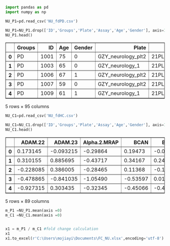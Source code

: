 ```python
import pandas as pd
import numpy as np

NU_P1=pd.read_csv('NU_fdPD.csv')

NU_P1=NU_P1.drop(['ID','Groups','Plate','Assay','Age','Gender'], axis=1)
NU_P1.head()
```




<div>
<style scoped>
    .dataframe tbody tr th:only-of-type {
        vertical-align: middle;
    }

    .dataframe tbody tr th {
        vertical-align: top;
    }

    .dataframe thead th {
        text-align: right;
    }
</style>
<table border="1" class="dataframe">
  <thead>
    <tr style="text-align: right;">
      <th></th>
      <th>Groups</th>
      <th>ID</th>
      <th>Age</th>
      <th>Gender</th>
      <th>Plate</th>
      <th>Assay</th>
      <th>ADAM.22</th>
      <th>ADAM.23</th>
      <th>Alpha.2.MRAP</th>
      <th>BCAN</th>
      <th>...</th>
      <th>THY.1</th>
      <th>TMPRSS5</th>
      <th>TN.R</th>
      <th>TNFRSF12A</th>
      <th>TNFRSF21</th>
      <th>UNC5C</th>
      <th>VWC2</th>
      <th>WFIKKN1</th>
      <th>gal.8</th>
      <th>sFRP.3</th>
    </tr>
  </thead>
  <tbody>
    <tr>
      <th>0</th>
      <td>PD</td>
      <td>1001</td>
      <td>75</td>
      <td>0</td>
      <td>GZY_neurology_plt2</td>
      <td>21PL0002140</td>
      <td>0.398135</td>
      <td>-0.066130</td>
      <td>-0.118115</td>
      <td>0.019495</td>
      <td>...</td>
      <td>0.129225</td>
      <td>-0.267695</td>
      <td>-0.278025</td>
      <td>0.392675</td>
      <td>0.123045</td>
      <td>0.034725</td>
      <td>0.16861</td>
      <td>-0.213245</td>
      <td>0.173355</td>
      <td>0.022520</td>
    </tr>
    <tr>
      <th>1</th>
      <td>PD</td>
      <td>1003</td>
      <td>65</td>
      <td>0</td>
      <td>GZY_neurology_1</td>
      <td>21PL0002142</td>
      <td>0.211435</td>
      <td>0.103375</td>
      <td>-0.127970</td>
      <td>0.045400</td>
      <td>...</td>
      <td>0.013650</td>
      <td>0.192150</td>
      <td>-0.369785</td>
      <td>0.113135</td>
      <td>0.127310</td>
      <td>0.074940</td>
      <td>-0.27951</td>
      <td>0.203345</td>
      <td>-0.956605</td>
      <td>-0.418005</td>
    </tr>
    <tr>
      <th>2</th>
      <td>PD</td>
      <td>1006</td>
      <td>67</td>
      <td>1</td>
      <td>GZY_neurology_plt2</td>
      <td>21PL0002145</td>
      <td>-0.731535</td>
      <td>-0.509860</td>
      <td>-0.582205</td>
      <td>0.257785</td>
      <td>...</td>
      <td>-0.253065</td>
      <td>0.498935</td>
      <td>0.540285</td>
      <td>-0.277365</td>
      <td>-0.173425</td>
      <td>-0.162795</td>
      <td>-0.57638</td>
      <td>-0.190635</td>
      <td>-0.629815</td>
      <td>0.624650</td>
    </tr>
    <tr>
      <th>3</th>
      <td>PD</td>
      <td>1007</td>
      <td>59</td>
      <td>0</td>
      <td>GZY_neurology_plt2</td>
      <td>21PL0002146</td>
      <td>-0.019695</td>
      <td>-0.619380</td>
      <td>-0.261215</td>
      <td>0.084155</td>
      <td>...</td>
      <td>-0.219195</td>
      <td>0.279565</td>
      <td>-1.296335</td>
      <td>-0.343545</td>
      <td>-0.111405</td>
      <td>-0.382665</td>
      <td>-0.35717</td>
      <td>0.214665</td>
      <td>-0.381725</td>
      <td>-0.733170</td>
    </tr>
    <tr>
      <th>4</th>
      <td>PD</td>
      <td>1009</td>
      <td>61</td>
      <td>1</td>
      <td>GZY_neurology_1</td>
      <td>21PL0002148</td>
      <td>-0.842925</td>
      <td>0.916845</td>
      <td>0.269870</td>
      <td>-0.231440</td>
      <td>...</td>
      <td>0.307990</td>
      <td>-0.048620</td>
      <td>-0.135205</td>
      <td>0.799875</td>
      <td>0.051070</td>
      <td>0.130150</td>
      <td>-0.18051</td>
      <td>-0.557065</td>
      <td>0.289015</td>
      <td>0.004825</td>
    </tr>
  </tbody>
</table>
<p>5 rows × 95 columns</p>
</div>




```python
NU_C1=pd.read_csv('NU_fdHC.csv')

NU_C1=NU_C1.drop(['ID','Groups','Plate','Assay','Age','Gender'], axis=1)
NU_C1.head()
```




<div>
<style scoped>
    .dataframe tbody tr th:only-of-type {
        vertical-align: middle;
    }

    .dataframe tbody tr th {
        vertical-align: top;
    }

    .dataframe thead th {
        text-align: right;
    }
</style>
<table border="1" class="dataframe">
  <thead>
    <tr style="text-align: right;">
      <th></th>
      <th>ADAM.22</th>
      <th>ADAM.23</th>
      <th>Alpha.2.MRAP</th>
      <th>BCAN</th>
      <th>BMP.4</th>
      <th>Beta.NGF</th>
      <th>CADM3</th>
      <th>CD200</th>
      <th>CD200R1</th>
      <th>CD38</th>
      <th>...</th>
      <th>THY.1</th>
      <th>TMPRSS5</th>
      <th>TN.R</th>
      <th>TNFRSF12A</th>
      <th>TNFRSF21</th>
      <th>UNC5C</th>
      <th>VWC2</th>
      <th>WFIKKN1</th>
      <th>gal.8</th>
      <th>sFRP.3</th>
    </tr>
  </thead>
  <tbody>
    <tr>
      <th>0</th>
      <td>0.173145</td>
      <td>-0.093215</td>
      <td>-0.29864</td>
      <td>0.19473</td>
      <td>-0.01148</td>
      <td>-0.05383</td>
      <td>0.539995</td>
      <td>0.467705</td>
      <td>-0.655555</td>
      <td>0.081405</td>
      <td>...</td>
      <td>0.15583</td>
      <td>0.33373</td>
      <td>-0.983725</td>
      <td>0.294525</td>
      <td>0.07360</td>
      <td>-0.06659</td>
      <td>0.20692</td>
      <td>-0.153425</td>
      <td>-0.040925</td>
      <td>0.156905</td>
    </tr>
    <tr>
      <th>1</th>
      <td>0.310155</td>
      <td>0.885695</td>
      <td>-0.43717</td>
      <td>0.34167</td>
      <td>0.24165</td>
      <td>0.00267</td>
      <td>0.192275</td>
      <td>0.267005</td>
      <td>-0.567365</td>
      <td>-0.218365</td>
      <td>...</td>
      <td>0.06272</td>
      <td>0.40900</td>
      <td>0.752135</td>
      <td>-0.403735</td>
      <td>0.22327</td>
      <td>0.31485</td>
      <td>-0.39796</td>
      <td>-0.566505</td>
      <td>-0.496815</td>
      <td>-0.274655</td>
    </tr>
    <tr>
      <th>2</th>
      <td>-0.228085</td>
      <td>0.386005</td>
      <td>-0.28465</td>
      <td>0.11368</td>
      <td>-0.13964</td>
      <td>0.33706</td>
      <td>-0.048845</td>
      <td>0.179925</td>
      <td>0.781505</td>
      <td>0.058685</td>
      <td>...</td>
      <td>-0.21918</td>
      <td>0.69611</td>
      <td>0.354685</td>
      <td>-0.212045</td>
      <td>0.22665</td>
      <td>0.24754</td>
      <td>0.42779</td>
      <td>1.094425</td>
      <td>-0.565155</td>
      <td>0.787195</td>
    </tr>
    <tr>
      <th>3</th>
      <td>-0.478865</td>
      <td>-0.841035</td>
      <td>-1.05490</td>
      <td>-0.53597</td>
      <td>0.01148</td>
      <td>2.27776</td>
      <td>-0.767885</td>
      <td>-0.696775</td>
      <td>0.195935</td>
      <td>-0.392335</td>
      <td>...</td>
      <td>-0.39327</td>
      <td>-0.12089</td>
      <td>-0.504505</td>
      <td>-0.157715</td>
      <td>-0.52777</td>
      <td>-0.43728</td>
      <td>-0.96303</td>
      <td>-0.289695</td>
      <td>-0.893115</td>
      <td>-0.832465</td>
    </tr>
    <tr>
      <th>4</th>
      <td>-0.927315</td>
      <td>0.303435</td>
      <td>-0.32345</td>
      <td>-0.45066</td>
      <td>-0.44289</td>
      <td>-0.09031</td>
      <td>-0.570955</td>
      <td>-0.458645</td>
      <td>0.380605</td>
      <td>-1.045395</td>
      <td>...</td>
      <td>-0.13471</td>
      <td>-0.20334</td>
      <td>-0.132165</td>
      <td>-0.092825</td>
      <td>-0.22982</td>
      <td>-0.34896</td>
      <td>-0.47157</td>
      <td>-0.176875</td>
      <td>-0.326395</td>
      <td>-0.265335</td>
    </tr>
  </tbody>
</table>
<p>5 rows × 89 columns</p>
</div>




```python
m_P1 =NU_P1.mean(axis =0)
m_C1 =NU_C1.mean(axis =0)


x1 = m_P1 / m_C1 #fold change calculation
x1
x1.to_excel(r'C:\Users\mojiayi\Documents\FC_NU.xlsx',encoding='utf-8')
```
